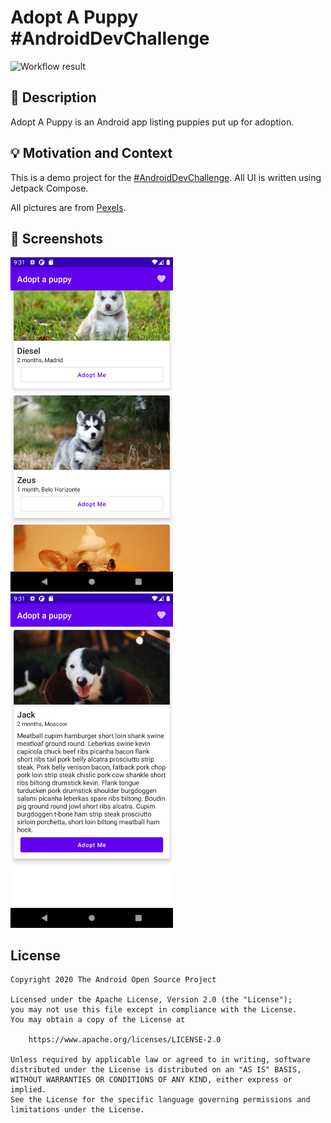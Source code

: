 # Adopt A Puppy \#AndroidDevChallenge #

![Workflow result](https://github.com/mbertram/jetpack-compose-challenge-week1/workflows/Check/badge.svg)

## :scroll: Description
Adopt A Puppy is an Android app listing puppies put up for adoption.

## :bulb: Motivation and Context

This is a demo project for the [\#AndroidDevChallenge](https://developer.android.com/dev-challenge). All UI is written using Jetpack Compose.

All pictures are from [Pexels](https://www.pexels.com/).

## :camera_flash: Screenshots
<img src="/results/screenshot_1.png" width="260">&emsp;<img src="/results/screenshot_2.png" width="260">

## License
```
Copyright 2020 The Android Open Source Project

Licensed under the Apache License, Version 2.0 (the "License");
you may not use this file except in compliance with the License.
You may obtain a copy of the License at

    https://www.apache.org/licenses/LICENSE-2.0

Unless required by applicable law or agreed to in writing, software
distributed under the License is distributed on an "AS IS" BASIS,
WITHOUT WARRANTIES OR CONDITIONS OF ANY KIND, either express or implied.
See the License for the specific language governing permissions and
limitations under the License.
```
